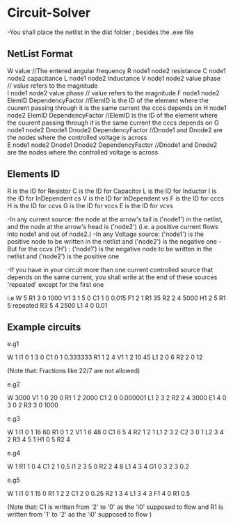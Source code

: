 # Circuit-Solver
-You shall place the netlist in the dist folder ; besides the .exe file


NetList Format
-----------------------

W  value                                                                                     //The entered angular frequency
R<num> node1 node2 resistance
C<num> node1 node2 capacitance
L<num> node1 node2 Inductance
V<num> node1 node2 value phase                                           // value refers to the magnitude  
I<num> node1 node2 value phase                                            // value refers to the magnitude
F<num> node1 node2 ElemID DependencyFactor                    //ElemID is the ID of the element where the cuurent passing through it is the same current the cccs depends on 
H<num> node1 node2 ElemID DependencyFactor                    //ElemID is the ID of the element where the cuurent passing through it is the same current the cccs depends on 
G<num> node1 node2 Dnode1 Dnode2 DependencyFactor   //Dnode1 and Dnode2 are the nodes where the controlled voltage is across    
E<num> node1 node2 Dnode1 Dnode2 DependencyFactor    //Dnode1 and Dnode2 are the nodes where the controlled voltage is across


Elements ID
------------------

R is the ID for Resistor
C is the ID for Capacitor
L is the ID for Inductor
I is the ID for InDependent cs
V is the ID for InDependent vs
F is the ID for cccs
H is the ID for ccvs
G is the ID for vccs
E is the ID for vcvs

-In any current source: the node at the arrow's tail is ('node1') in the netlist, and the node at the arrow's head is ('node2')  (i.e. a positive current flows into node1 and out of node2.)
-In any Voltage source: ('node1') is the positive node to be written in the netlist and ('node2') is the negative one
-But for the ccvs ('H') : ('node1') is the negative node to be written in the netlist and ('node2') is the positive one


-If you have in your circuit more than one current controlled source that depends on the same current, you shall write at the end of these sources 'repeated' except for the first one

i.e 
W 5
R1 3 0 1000
V1 3 1 5 0
C1 1 0 0.015
F1 2 1 R1 35
R2 2 4 5000
H1 2 5 R1 5 repeated
R3 5 4 2500
L1 4 0 0.01

Example circuits
-----------------------
e.g1 

W 1
I1 0 1 3 0
C1 0 1 0.333333
R1 1 2 4
V1 1 2 10 45
L1 2 0 6
R2 2 0 12

(Note that: Fractions like 22/7 are not allowed)

e.g2

W 3000
V1 1 0 20 0
R1 1 2 2000
C1 2 0 0.000001
L1 2 3 2
R2 2 4 3000
E1 4 0 3 0 2
R3 3 0 1000

e.g3

W 1
I1 0 1 16 60
R1 0 1 2
V1 1 6 48 0
C1 6 5 4
R2 1 2 1
L1 2 3 2
C2 3 0 1
L2 3 4 2
R3 4 5 1
H1 0 5 R2 4

e.g4

W  1
R1 1 0 4
C1 2 1 0.5
I1 2 3 5 0
R2 2 4 8
L1 4 3 4
G1 0 3 2 3 0.2

e.g5

W 1
I1 0 1 15 0
R1 1 2 2
C1 2 0 0.25
R2 1 3 4
L1 3 4 3
F1 4 0 R1 0.5

(Note that: C1 is written from '2' to '0' as the 'i0' supposed to flow and R1 is written from '1' to '2' as the 'i0' supposed to flow )
